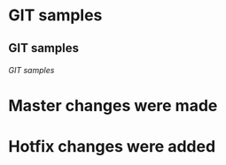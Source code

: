 # GIT samples 
## GIT samples 
###### GIT samples 

# Master changes were made
# Hotfix changes were added
